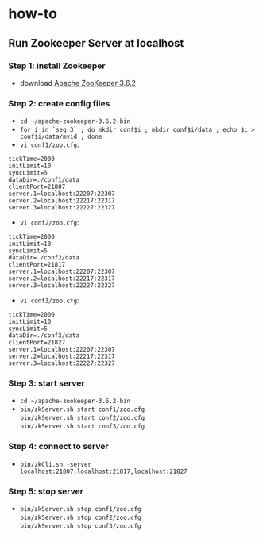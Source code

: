 # how-to

## Run Zookeeper Server at localhost

### Step 1: install Zookeeper

- download [Apache ZooKeeper 3.6.2](https://www.apache.org/dyn/closer.lua/zookeeper/zookeeper-3.6.2/apache-zookeeper-3.6.2-bin.tar.gz)

### Step 2: create config files

- `cd ~/apache-zookeeper-3.6.2-bin`
- ``for i in `seq 3` ; do mkdir conf$i ; mkdir conf$i/data ; echo $i > conf$i/data/myid ; done``
- `vi conf1/zoo.cfg`:
```
tickTime=2000
initLimit=10
syncLimit=5
dataDir=./conf1/data
clientPort=21807
server.1=localhost:22207:22307
server.2=localhost:22217:22317
server.3=localhost:22227:22327
```
- `vi conf2/zoo.cfg`:
```
tickTime=2000
initLimit=10
syncLimit=5
dataDir=./conf2/data
clientPort=21817
server.1=localhost:22207:22307
server.2=localhost:22217:22317
server.3=localhost:22227:22327
```
- `vi conf3/zoo.cfg`:
```
tickTime=2000
initLimit=10
syncLimit=5
dataDir=./conf3/data
clientPort=21827
server.1=localhost:22207:22307
server.2=localhost:22217:22317
server.3=localhost:22227:22327
```

### Step 3: start server
- `cd ~/apache-zookeeper-3.6.2-bin`
- `bin/zkServer.sh start conf1/zoo.cfg` <br />
  `bin/zkServer.sh start conf2/zoo.cfg` <br />
  `bin/zkServer.sh start conf3/zoo.cfg`

### Step 4: connect to server
- `bin/zkCli.sh -server localhost:21807,localhost:21817,localhost:21827`

### Step 5: stop server
- `bin/zkServer.sh stop conf1/zoo.cfg` <br />
  `bin/zkServer.sh stop conf2/zoo.cfg` <br />
  `bin/zkServer.sh stop conf3/zoo.cfg`

